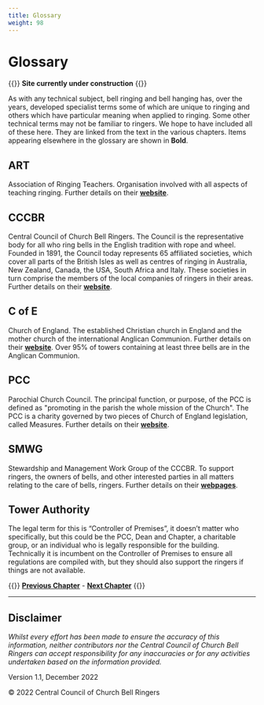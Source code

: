 ```yaml
---
title: Glossary
weight: 98
---
```


# Glossary

{{<hint danger>}}
**Site currently under construction**
{{</hint>}}

As with any technical subject, bell ringing and bell hanging has, over the years, developed specialist terms some of which are unique to ringing and others which have particular meaning when applied to ringing. Some other technical terms may not be familiar to ringers. We hope to have included all of these here. They are linked from the text in the various chapters. Items appearing elsewhere in the glossary are shown in **Bold**.

## ART

Association of Ringing Teachers. Organisation involved with all aspects of teaching ringing. Further details on their **[website](https://ringingteachers.org/)**.

## CCCBR

Central Council of Church Bell Ringers. The Council is the representative body for all who ring bells in the English tradition with rope and wheel. Founded in 1891, the Council today represents 65 affiliated societies, which cover all parts of the British Isles as well as centres of ringing in Australia, New Zealand, Canada, the USA, South Africa and Italy. These societies in turn comprise the members of the local companies of ringers in their areas. Further details on their **[website](https://cccbr.org.uk/about/workgroups/stewardship-and-management)**.

## C of E

Church of England. The established Christian church in England and the mother church of the international Anglican Communion. Further details on their **[website](https://churchofengland.org)**. Over 95% of towers containing at least three bells are in the Anglican Communion.

## PCC

Parochial Church Council. The principal function, or purpose, of the PCC is defined as "promoting in the parish the whole mission of the Church". The PCC is a charity governed by two pieces of Church of England legislation, called Measures. Further details on their **[website](https://www.churchofengland.org/resources/clergy-resources/pcc-accountability-guide)**.

## SMWG

Stewardship and Management Work Group of the CCCBR. To support ringers, the owners of bells, and other interested parties in all matters relating to the care of bells, ringers. Further details on their **[webpages](https://cccbr.org.uk/resources/stewardship-and-management/)**.

## Tower Authority 

The legal term for this is “Controller of Premises”, it doesn’t matter who specifically, but this could be the PCC, Dean and Chapter, a charitable group, or an individual who is legally responsible for the building. Technically it is incumbent on the Controller of Premises to ensure all regulations are compiled with, but they should also support the ringers if things are not available.

{{<hint info>}}
**[Previous Chapter](../buildingateam)** - **[Next Chapter](../acks-and-sources/)**
{{</hint>}}

-----

## Disclaimer
 
*Whilst every effort has been made to ensure the accuracy of this information, neither contributors nor the Central Council of Church Bell Ringers can accept responsibility for any inaccuracies or for any activities undertaken based on the information provided.*

Version 1.1, December 2022

© 2022 Central Council of Church Bell Ringers

